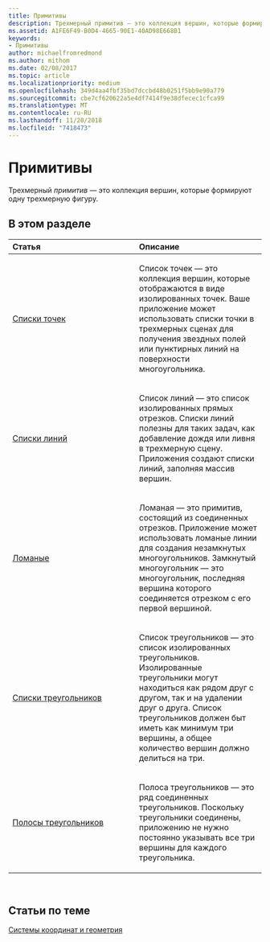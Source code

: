 ```yaml
---
title: Примитивы
description: Трехмерный примитив — это коллекция вершин, которые формируют одну трехмерную фигуру.
ms.assetid: A1FE6F49-B0D4-4665-90E1-40AD98E668B1
keywords:
- Примитивы
author: michaelfromredmond
ms.author: mithom
ms.date: 02/08/2017
ms.topic: article
ms.localizationpriority: medium
ms.openlocfilehash: 349d4aa4fbf35bd7dccbd48b0251f5bb9e90a779
ms.sourcegitcommit: cbe7cf620622a5e4df7414f9e38dfecec1cfca99
ms.translationtype: MT
ms.contentlocale: ru-RU
ms.lasthandoff: 11/20/2018
ms.locfileid: "7418473"
---
```

# <a name="primitives"></a>Примитивы


Трехмерный *примитив* — это коллекция вершин, которые формируют одну трехмерную фигуру.

## <a name="span-idin-this-sectionspanin-this-section"></a><span id="in-this-section"></span>В этом разделе


<table>
<colgroup>
<col width="50%" />
<col width="50%" />
</colgroup>
<thead>
<tr class="header">
<th align="left">Статья</th>
<th align="left">Описание</th>
</tr>
</thead>
<tbody>
<tr class="odd">
<td align="left"><p><a href="point-lists.md">Списки точек</a></p></td>
<td align="left"><p>Список точек — это коллекция вершин, которые отображаются в виде изолированных точек. Ваше приложение может использовать списки точки в трехмерных сценах для получения звездных полей или пунктирных линий на поверхности многоугольника.</p></td>
</tr>
<tr class="even">
<td align="left"><p><a href="line-lists.md">Списки линий</a></p></td>
<td align="left"><p>Список линий — это список изолированных прямых отрезков. Списки линий полезны для таких задач, как добавление дождя или ливня в трехмерную сцену. Приложения создают списки линий, заполняя массив вершин.</p></td>
</tr>
<tr class="odd">
<td align="left"><p><a href="line-strips.md">Ломаные</a></p></td>
<td align="left"><p>Ломаная — это примитив, состоящий из соединенных отрезков. Приложение может использовать ломаные линии для создания незамкнутых многоугольников. Замкнутый многоугольник — это многоугольник, последняя вершина которого соединяется отрезком с его первой вершиной.</p></td>
</tr>
<tr class="even">
<td align="left"><p><a href="triangle-lists.md">Списки треугольников</a></p></td>
<td align="left"><p>Список треугольников — это список изолированных треугольников. Изолированные треугольники могут находиться как рядом друг с другом, так и на удалении друг о друга. Список треугольников должен быт иметь как минимум три вершины, а общее количество вершин должно делиться на три.</p></td>
</tr>
<tr class="odd">
<td align="left"><p><a href="triangle-strips.md">Полосы треугольников</a></p></td>
<td align="left"><p>Полоса треугольников — это ряд соединенных треугольников. Поскольку треугольники соединены, приложению не нужно постоянно указывать все три вершины для каждого треугольника.</p></td>
</tr>
</tbody>
</table>

 

## <a name="span-idrelated-topicsspanrelated-topics"></a><span id="related-topics"></span>Статьи по теме


[Системы координат и геометрия](coordinate-systems-and-geometry.md)

 

 




